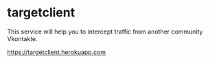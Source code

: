 # targetclient

This service will help you to intercept traffic from another community Vkontakte.

https://targetclient.herokuapp.com
